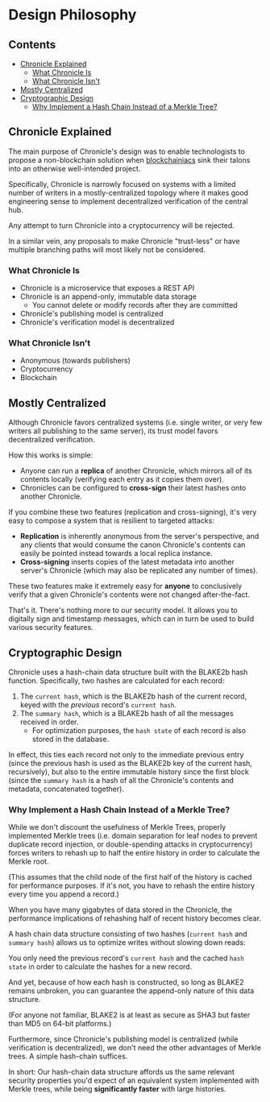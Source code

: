 # Design Philosophy

## Contents

* [Chronicle Explained](#chronicle-explained)
  * [What Chronicle Is](#what-chronicle-is)
  * [What Chronicle Isn't](#what-chronicle-isnt)
* [Mostly Centralized](#mostly-centralized)
* [Cryptographic Design](#cryptographic-design)
  * [Why Implement a Hash Chain Instead of a Merkle Tree?](#why-implement-a-hash-chain-instead-of-a-merkle-tree)

## Chronicle Explained

The main purpose of Chronicle's design was to enable technologists
to propose a non-blockchain solution when [blockchainiacs](https://tonyarcieri.com/on-the-dangers-of-a-blockchain-monoculture)
sink their talons into an otherwise well-intended project.

Specifically, Chronicle is narrowly focused on systems with a limited
number of writers in a mostly-centralized topology where it makes
good engineering sense to implement decentralized verification of
the central hub.

Any attempt to turn Chronicle into a cryptocurrency will be rejected.

In a similar vein, any proposals to make Chronicle "trust-less" or have
multiple branching paths will most likely not be considered.

### What Chronicle Is

* Chronicle is a microservice that exposes a REST API
* Chronicle is an append-only, immutable data storage
  * You cannot delete or modify records after they are committed
* Chronicle's publishing model is centralized
* Chronicle's verification model is decentralized

### What Chronicle Isn't

* Anonymous (towards publishers)
* Cryptocurrency
* Blockchain

## Mostly Centralized

Although Chronicle favors centralized systems (i.e. single writer, or
very few writers all publishing to the same server), its trust model
favors decentralized verification.

How this works is simple:

* Anyone can run a **replica** of another Chronicle, which mirrors all
  of its contents locally (verifying each entry as it copies them over).
* Chronicles can be configured to **cross-sign** their latest hashes
  onto another Chronicle.

If you combine these two features (replication and cross-signing), it's
very easy to compose a system that is resilient to targeted attacks:

* **Replication** is inherently anonymous from the server's perspective,
  and any clients that would consume the canon Chronicle's contents can
  easily be pointed instead towards a local replica instance.
* **Cross-signing** inserts copies of the latest metadata into another
  server's Chronicle (which may also be replicated any number of times).

These two features make it extremely easy for **anyone** to conclusively
verify that a given Chronicle's contents were not changed after-the-fact.

That's it. There's nothing more to our security model. It allows you to
digitally sign and timestamp messages, which can in turn be used to build
various security features.

## Cryptographic Design

Chronicle uses a hash-chain data structure built with the BLAKE2b hash
function. Specifically, two hashes are calculated for each record:

1. The `current hash`, which is the BLAKE2b hash of the current record,
   keyed with the *previous* record's `current hash`.
2. The `summary hash`, which is a BLAKE2b hash of all the messages
   received in order. 
   * For optimization purposes, the `hash state` of each record is also
     stored in the database.

In effect, this ties each record not only to the immediate previous entry
(since the previous hash is used as the BLAKE2b key of the current hash,
recursively), but also to the entire immutable history since the first
block (since the `summary hash` is a hash of all the Chronicle's contents
and metadata, concatenated together).

### Why Implement a Hash Chain Instead of a Merkle Tree?

While we don't discount the usefulness of Merkle Trees, properly implemented
Merkle trees (i.e. domain separation for leaf nodes to prevent duplicate
record injection, or double-spending attacks in cryptocurrency) forces writers
to rehash up to half the entire history in order to calculate the Merkle root.

(This assumes that the child node of the first half of the history is cached
for performance purposes. If it's not, you have to rehash the entire history
every time you append a record.)

When you have many gigabytes of data stored in the Chronicle, the performance
implications of rehashing half of recent history becomes clear.

A hash chain data structure consisting of two hashes (`current hash` and 
`summary hash`) allows us to optimize writes without slowing down reads:
 
You only need the previous record's `current hash` and the cached
`hash state` in order to calculate the hashes for a new record.

And yet, because of how each hash is constructed, so long as BLAKE2 remains
unbroken, you can guarantee the append-only nature of this data structure. 

(For anyone not familiar, BLAKE2 is at least as secure as SHA3 but faster
than MD5 on 64-bit platforms.)

Furthermore, since Chronicle's publishing model is centralized (while
verification is decentralized), we don't need the other advantages of
Merkle trees. A simple hash-chain suffices.

In short: Our hash-chain data structure affords us the same relevant
security properties you'd expect of an equivalent system implemented
with Merkle trees, while being **significantly faster** with large
histories.
